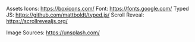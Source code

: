 Assets
Icons: https://boxicons.com/
Font: https://fonts.google.com/
Typed JS: https://github.com/mattboldt/typed.js/
Scroll Reveal: https://scrollrevealjs.org/

Image Sources:
https://unsplash.com/
